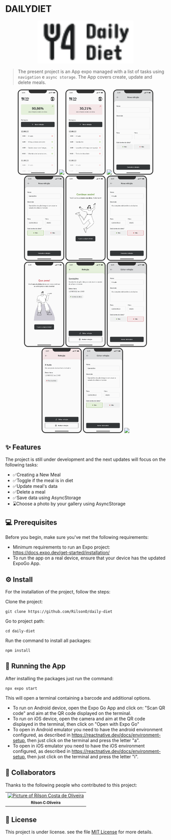 # DAILYDIET

<p align="center">
  <img src="./src/assets/logo.png" width=300px>
</p>

> The present project is an App expo managed with a list of tasks using `navigation` e `async storage`. The App covers create, update and delete meals.

<p  align="center">
  <img src="./assets/readme/Home.png" width=25%>
  <img src="./assets/readme/Estatísticas.png" width=25%>
  <img src="./assets/readme/Home-1.png" width=25%>
  <img src="./assets/readme/Estatísticas-1.png" width=25%>
  <img src="./assets/readme/Criação.png" width=25%>
  <img src="./assets/readme/Criação-preenchido.png" width=25%>
  <img src="./assets/readme/Criação-Feedback.png" width=25%>
  <img src="./assets/readme/Criação-preenchido-1.png" width=25%>
  <img src="./assets/readme/Criação-Feedback-1.png" width=25%>
  <img src="./assets/readme/Refeição-Dentro-da-dieta.png" width=25%>
  <img src="./assets/readme/Edição.png" width=25%>
  <img src="./assets/readme/Refeição-Fora-da-dieta.png" width=25%>
  <img src="./assets/readme/Edição-1.png" width=25%>
  <img src="./assets/readme/Exclusão.png" width=25%>
</p>

## ✨ Features

The project is still under development and the next updates will focus on the following tasks:

- ✅Creating a New Meal
- ✅Toggle if the meal is in diet
- ✅Update meal's data
- ✅Delete a meal
- ✅Save data using AsyncStorage
- ⌛Choose a photo by your gallery using AsyncStorage

## 💻 Prerequisites

Before you begin, make sure you've met the following requirements:

- Minimum requirements to run an Expo project: https://docs.expo.dev/get-started/installation/
- To run the app on a real device, ensure that your device has the updated ExpoGo App.

## ⚙️ Install

For the installation of the project, follow the steps:

Clone the project:

```
git clone https://github.com/RilsonO/daily-diet
```

Go to project path:

```
cd daily-diet
```

Run the command to install all packages:

```
npm install
```

## 🚀 Running the App

After installing the packages just run the command:

```
npx expo start
```

This will open a terminal containing a barcode and additional options.

- To run on Android device, open the Expo Go App and click on: "Scan QR code" and aim at the QR code displayed on the terminal.
- To run on iOS device, open the camera and aim at the QR code displayed in the terminal, then click on "Open with Expo Go"
- To open in Android emulator you need to have the android environment configured, as described in https://reactnative.dev/docs/environment-setup, then just click on the terminal and press the letter "a".
- To open in iOS emulator you need to have the iOS environment configured, as described in https://reactnative.dev/docs/environment-setup, then just click on the terminal and press the letter "i".

## 🤝 Collaborators

Thanks to the following people who contributed to this project:

<table>
  <tr>
    <td align="center">
      <a href="https://github.com/RilsonO">
        <img src="https://github.com/RilsonO.png" width="100px;" alt="Picture of Rilson Costa de Oliveira"/><br>
        <sub>
          <b>Rilson C Oliveira</b>
        </sub>
      </a>
    </td>
  </tr>
</table>

## 📝 License

This project is under license. see the file [MIT License](https://opensource.org/licenses/MIT) for more details.
